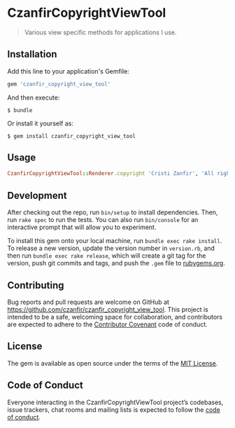 # CzanfirCopyrightViewTool

> Various view specific methods for applications I use.

## Installation

Add this line to your application's Gemfile:

```ruby
gem 'czanfir_copyright_view_tool'
```

And then execute:

    $ bundle

Or install it yourself as:

    $ gem install czanfir_copyright_view_tool

## Usage

```ruby
CzanfirCopyrightViewTool::Renderer.copyright 'Cristi Zanfir', 'All rights reserved'
```

## Development

After checking out the repo, run `bin/setup` to install dependencies. Then, run `rake spec` to run the tests. You can also run `bin/console` for an interactive prompt that will allow you to experiment.

To install this gem onto your local machine, run `bundle exec rake install`. To release a new version, update the version number in `version.rb`, and then run `bundle exec rake release`, which will create a git tag for the version, push git commits and tags, and push the `.gem` file to [rubygems.org](https://rubygems.org).

## Contributing

Bug reports and pull requests are welcome on GitHub at https://github.com/czanfir/czanfir_copyright_view_tool. This project is intended to be a safe, welcoming space for collaboration, and contributors are expected to adhere to the [Contributor Covenant](http://contributor-covenant.org) code of conduct.

## License

The gem is available as open source under the terms of the [MIT License](https://opensource.org/licenses/MIT).

## Code of Conduct

Everyone interacting in the CzanfirCopyrightViewTool project’s codebases, issue trackers, chat rooms and mailing lists is expected to follow the [code of conduct](https://github.com/[USERNAME]/czanfir_copyright_view_tool/blob/master/CODE_OF_CONDUCT.md).
